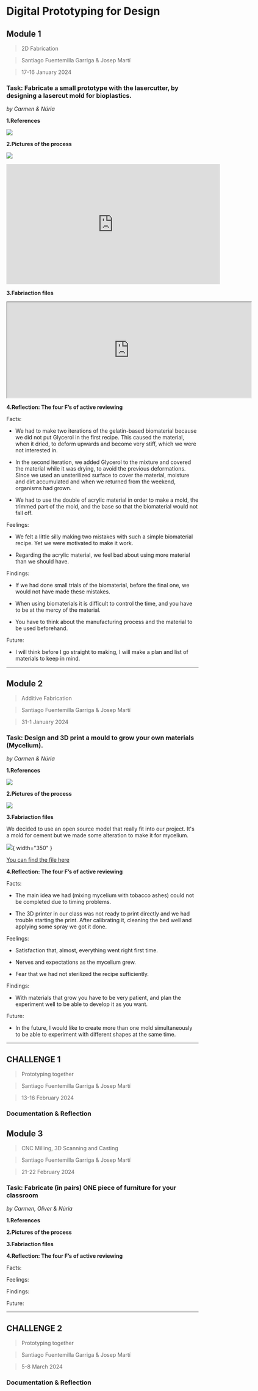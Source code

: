 # **Digital Prototyping for Design**


## Module 1
> 2D Fabrication

> Santiago Fuentemilla Garriga & Josep Martí

> 17-16 January 2024

### **Task: Fabricate a small prototype with the lasercutter, by designing a lasercut mold for bioplastics.**
_by Carmen & Núria_

**1.References**

![](../images/Prototyping/Referencies.png)

**2.Pictures of the process**

![](../images/Prototyping/Procés.png)

<iframe width="560" height="315" src="https://www.youtube.com/embed/0cLL_Nu7nfY?si=LmL6-BlNchwVKKeV" title="YouTube video player" frameborder="0" allow="accelerometer; autoplay; clipboard-write; encrypted-media; gyroscope; picture-in-picture; web-share" allowfullscreen></iframe>

**3.Fabriaction files**

<iframe src="https://drive.google.com/file/d/1WV4SkuWN3EyMLOiyFW_jjc6nAjSrjmyT/preview" width="640" height="250" allow="autoplay"></iframe>


**4.Reflection: The four F’s of active reviewing**

Facts:

- We had to make two iterations of the gelatin-based biomaterial because we did not put Glycerol in the first recipe. This caused the material, when it dried, to deform upwards and become very stiff, which we were not interested in.

- In the second iteration, we added Glycerol to the mixture and covered the material while it was drying, to avoid the previous deformations. Since we used an unsterilized surface to cover the material, moisture and dirt accumulated and when we returned from the weekend, organisms had grown.

- We had to use the double of acrylic material in order to make a mold, the trimmed part of the mold, and the base so that the biomaterial would not fall off.

Feelings:

- We felt a little silly making two mistakes with such a simple biomaterial recipe. Yet we were motivated to make it work.

- Regarding the acrylic material, we feel bad about using more material than we should have.

Findings:

- If we had done small trials of the biomaterial, before the final one, we would not have made these mistakes.

- When using biomaterials it is difficult to control the time, and you have to be at the mercy of the material.

- You have to think about the manufacturing process and the material to be used beforehand.
 
Future:

- I will think before I go straight to making, I will make a plan and list of materials to keep in mind.
 


---
## Module 2
> Additive Fabrication

> Santiago Fuentemilla Garriga & Josep Martí

> 31-1 January 2024

### **Task: Design and 3D print a mould to grow your own materials (Mycelium).**
_by Carmen & Núria_

**1.References**

![](../images/Prototyping/Moodboard2.jpg)

**2.Pictures of the process**

![](../images/Prototyping/Process2.jpg)

**3.Fabriaction files**

We decided to use an open source model that really fit into our project. It's a mold for cement but we made some alteration to make it for mycelium.

![](../images/Prototyping/fabricationFile1.jpg){ width="350" } 

[You can find the file here](https://cults3d.com/en/3d-model/home/drop-ashtray)

**4.Reflection: The four F’s of active reviewing**

Facts:

- The main idea we had (mixing mycelium with tobacco ashes) could not be completed due to timing problems.

- The 3D printer in our class was not ready to print directly and we had trouble starting the print. After calibrating it, cleaning the bed well and applying some spray we got it done.

Feelings:

- Satisfaction that, almost, everything went right first time.

- Nerves and expectations as the mycelium grew.

- Fear that we had not sterilized the recipe sufficiently.

Findings:

- With materials that grow you have to be very patient, and plan the experiment well to be able to develop it as you want.

 
Future:

- In the future, I would like to create more than one mold simultaneously to be able to experiment with different shapes at the same time.



---
## CHALLENGE 1
> Prototyping together

> Santiago Fuentemilla Garriga & Josep Martí

> 13-16 February 2024

### Documentation & Reflection




## Module 3
> CNC Milling, 3D Scanning and Casting

> Santiago Fuentemilla Garriga & Josep Martí

> 21-22 February 2024

### **Task: Fabricate (in pairs) ONE piece of furniture for your classroom**
_by Carmen, Oliver & Núria_

**1.References**

**2.Pictures of the process**

**3.Fabriaction files**

**4.Reflection: The four F’s of active reviewing**

Facts:

Feelings:

Findings:

Future:

---
## CHALLENGE 2
> Prototyping together

> Santiago Fuentemilla Garriga & Josep Martí

> 5-8 March 2024

### Documentation & Reflection



